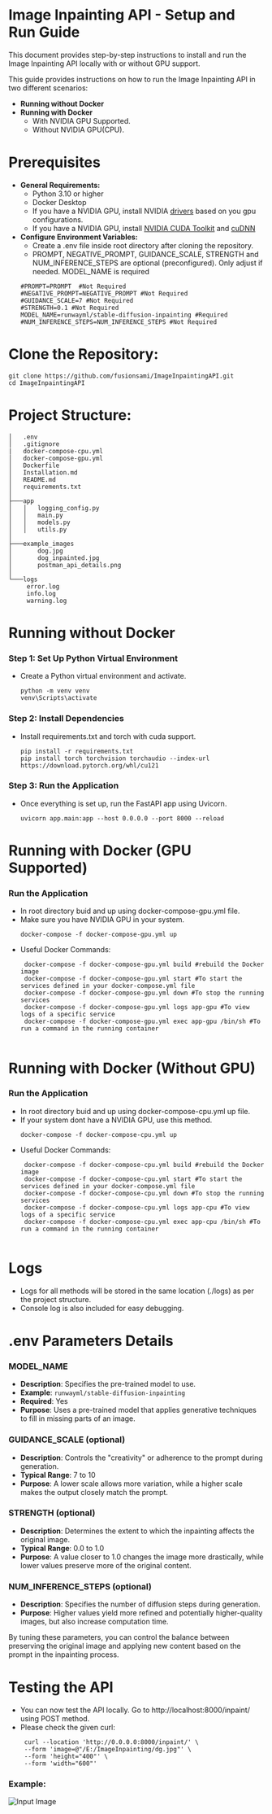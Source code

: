 # Image Inpainting API - Setup and Run Guide
This document provides step-by-step instructions to install and run the Image Inpainting API locally with or without GPU support.

This guide provides instructions on how to run the Image Inpainting API in two different scenarios:
- **Running without Docker**
- **Running with Docker**
    - With NVIDIA GPU Supported.
    - Without NVIDIA GPU(CPU).


# Prerequisites
 - **General Requirements:**
    - Python 3.10 or higher
    - Docker Desktop
    - If you have a NVIDIA GPU, install NVIDIA [drivers](https://www.nvidia.com/en-us/drivers/) based on you gpu configurations.
    - If you have a NVIDIA GPU, install [NVIDIA CUDA Toolkit](https://developer.nvidia.com/cuda-toolkit) and [cuDNN](https://developer.nvidia.com/cudnn)
 - **Configure Environment Variables:**
    - Create a .env file inside root directory after cloning the repository.
    - PROMPT, NEGATIVE_PROMPT, GUIDANCE_SCALE, STRENGTH and NUM_INFERENCE_STEPS are optional (preconfigured). Only adjust if needed. MODEL_NAME is required
    ```
    #PROMPT=PROMPT  #Not Required
    #NEGATIVE_PROMPT=NEGATIVE_PROMPT #Not Required
    #GUIDANCE_SCALE=7 #Not Required
    #STRENGTH=0.1 #Not Required
    MODEL_NAME=runwayml/stable-diffusion-inpainting #Required
    #NUM_INFERENCE_STEPS=NUM_INFERENCE_STEPS #Not Required
   ```
# Clone the Repository:
   ```
   git clone https://github.com/fusionsami/ImageInpaintingAPI.git
   cd ImageInpaintingAPI
   ```
# Project Structure:
   ```
│   .env
│   .gitignore
|   docker-compose-cpu.yml
│   docker-compose-gpu.yml
│   Dockerfile
│   Installation.md
│   README.md
│   requirements.txt
│
├───app
│   │   logging_config.py
│   │   main.py
│   │   models.py
│   │   utils.py
│           
├───example_images
│       dog.jpg
│       dog_inpainted.jpg
│       postman_api_details.png
│
└───logs
        error.log
        info.log
        warning.log
   ```

# Running without Docker

### Step 1: Set Up Python Virtual Environment
 - Create a Python virtual environment and activate.
   ```
   python -m venv venv
   venv\Scripts\activate
   ```
### Step 2: Install Dependencies
 - Install requirements.txt and torch with cuda support.
   ```
   pip install -r requirements.txt
   pip install torch torchvision torchaudio --index-url https://download.pytorch.org/whl/cu121
   ```
### Step 3: Run the Application
 - Once everything is set up, run the FastAPI app using Uvicorn.
   ```
   uvicorn app.main:app --host 0.0.0.0 --port 8000 --reload
   ```
   
# Running with Docker (GPU Supported)
### Run the Application
 - In root directory buid and up using docker-compose-gpu.yml file.
 - Make sure you have NVIDIA GPU in your system.
   ```
   docker-compose -f docker-compose-gpu.yml up
   ```
- Useful Docker Commands:
  ```
   docker-compose -f docker-compose-gpu.yml build #rebuild the Docker image
   docker-compose -f docker-compose-gpu.yml start #To start the services defined in your docker-compose.yml file
   docker-compose -f docker-compose-gpu.yml down #To stop the running services
   docker-compose -f docker-compose-gpu.yml logs app-gpu #To view logs of a specific service
   docker-compose -f docker-compose-gpu.yml exec app-gpu /bin/sh #To run a command in the running container
   
  ```

# Running with Docker (Without GPU)
### Run the Application
 - In root directory buid and up using docker-compose-cpu.yml up file.
 - If your system dont have a NVIDIA GPU, use this method.
   ```
   docker-compose -f docker-compose-cpu.yml up
   ```
- Useful Docker Commands:
  ```
   docker-compose -f docker-compose-cpu.yml build #rebuild the Docker image
   docker-compose -f docker-compose-cpu.yml start #To start the services defined in your docker-compose.yml file
   docker-compose -f docker-compose-cpu.yml down #To stop the running services
   docker-compose -f docker-compose-cpu.yml logs app-cpu #To view logs of a specific service
   docker-compose -f docker-compose-cpu.yml exec app-cpu /bin/sh #To run a command in the running container
   
  ```

 # Logs
  - Logs for all methods will be stored in the same location (./logs) as per the project structure.
  - Console log is also included for easy debugging.



# .env Parameters Details

### MODEL_NAME
- **Description**: Specifies the pre-trained model to use.
- **Example**: `runwayml/stable-diffusion-inpainting`
- **Required**: Yes
- **Purpose**: Uses a pre-trained model that applies generative techniques to fill in missing parts of an image.

### GUIDANCE_SCALE (optional)
- **Description**: Controls the "creativity" or adherence to the prompt during generation.
- **Typical Range**: 7 to 10
- **Purpose**: A lower scale allows more variation, while a higher scale makes the output closely match the prompt.

### STRENGTH (optional)
- **Description**: Determines the extent to which the inpainting affects the original image.
- **Typical Range**: 0.0 to 1.0
- **Purpose**: A value closer to 1.0 changes the image more drastically, while lower values preserve more of the original content.

### NUM_INFERENCE_STEPS (optional)
- **Description**: Specifies the number of diffusion steps during generation.
- **Purpose**: Higher values yield more refined and potentially higher-quality images, but also increase computation time.

By tuning these parameters, you can control the balance between preserving the original image and applying new content based on the prompt in the inpainting process.


# Testing the API
  - You can now test the API locally. Go to http://localhost:8000/inpaint/ using POST method.
  - Please check the given curl:
    ```
     curl --location 'http://0.0.0.0:8000/inpaint/' \
     --form 'image=@"/E:/ImageInpainting/dg.jpg"' \
     --form 'height="400"' \
     --form 'width="600"'
    ```

  ### Example:
   ![Input Image](./example_images/postman_api_details.png)
     
